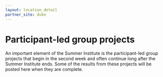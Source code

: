 ```yaml
---
layout: location_detail
partner_site: duke
---
```


# Participant-led group projects

An important element of the Summer Institute is the participant-led group projects that begin in the second week and often continue long after the Summer Institute ends.  Some of the results from these projects will be posted here when they are complete.
